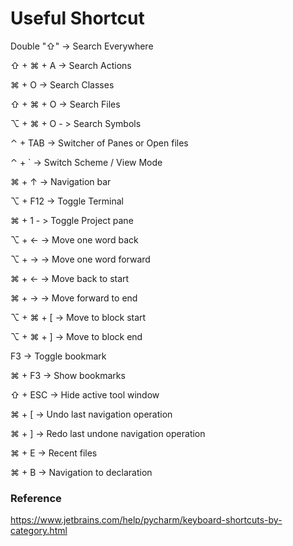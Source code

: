 # Useful Shortcut

Double "⇧" -> Search Everywhere

⇧ + ⌘ + A -> Search Actions

⌘ + O  -> Search Classes

⇧ + ⌘ + O -> Search Files

⌥ + ⌘ + O - > Search Symbols

⌃ + TAB -> Switcher of Panes or Open files

⌃ + ` -> Switch Scheme / View Mode

⌘ + ↑ -> Navigation bar

⌥ + F12 -> Toggle Terminal

⌘ + 1 - > Toggle Project pane

⌥ + ←  -> Move one word back

⌥ + →  -> Move one word forward

⌘ + ←  -> Move back to start

⌘ + →  -> Move forward to end

⌥ + ⌘ + [ -> Move to block start

⌥ + ⌘ + ] -> Move to block end

F3 -> Toggle bookmark

⌘ + F3 -> Show bookmarks

⇧ + ESC -> Hide active tool window

⌘ + [ -> Undo last navigation operation

⌘ + ] -> Redo last undone navigation operation

⌘ + E -> Recent files

⌘ + B -> Navigation to declaration


### Reference

https://www.jetbrains.com/help/pycharm/keyboard-shortcuts-by-category.html

